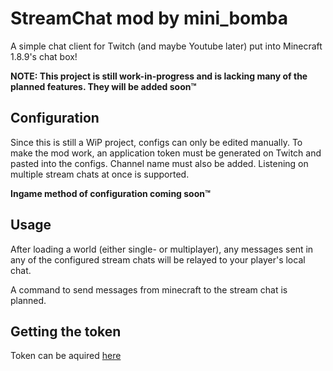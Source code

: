 # StreamChat mod by mini_bomba

A simple chat client for Twitch (and maybe Youtube later) put into Minecraft 1.8.9's chat box!

**NOTE: This project is still work-in-progress and is lacking many of the planned features. They will be added soon™**

## Configuration

Since this is still a WiP project, configs can only be edited manually.
To make the mod work, an application token must be generated on Twitch and pasted into the configs.
Channel name must also be added. Listening on multiple stream chats at once is supported.

**Ingame method of configuration coming soon™**

## Usage

After loading a world (either single- or multiplayer), any messages sent in any of the configured stream chats will be relayed to 
your player's local chat.

A command to send messages from minecraft to the stream chat is planned.

## Getting the token

Token can be aquired [here](https://id.twitch.tv/oauth2/authorize?response_type=token&client_id=q7s0qfrigoczrj1a1cltcebjx95q8g&redirect_uri=http://localhost&scope=chat:read+chat:edit)
